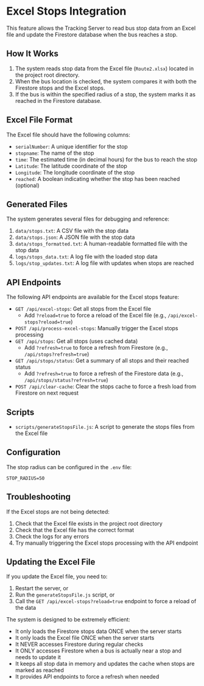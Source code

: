 # Excel Stops Integration

This feature allows the Tracking Server to read bus stop data from an Excel file and update the Firestore database when the bus reaches a stop.

## How It Works

1. The system reads stop data from the Excel file (`Route2.xlsx`) located in the project root directory.
2. When the bus location is checked, the system compares it with both the Firestore stops and the Excel stops.
3. If the bus is within the specified radius of a stop, the system marks it as reached in the Firestore database.

## Excel File Format

The Excel file should have the following columns:
- `serialNumber`: A unique identifier for the stop
- `stopname`: The name of the stop
- `time`: The estimated time (in decimal hours) for the bus to reach the stop
- `Latitude`: The latitude coordinate of the stop
- `Longitude`: The longitude coordinate of the stop
- `reached`: A boolean indicating whether the stop has been reached (optional)

## Generated Files

The system generates several files for debugging and reference:

1. `data/stops.txt`: A CSV file with the stop data
2. `data/stops.json`: A JSON file with the stop data
3. `data/stops_formatted.txt`: A human-readable formatted file with the stop data
4. `logs/stops_data.txt`: A log file with the loaded stop data
5. `logs/stop_updates.txt`: A log file with updates when stops are reached

## API Endpoints

The following API endpoints are available for the Excel stops feature:

- `GET /api/excel-stops`: Get all stops from the Excel file
  - Add `?reload=true` to force a reload of the Excel file (e.g., `/api/excel-stops?reload=true`)
- `POST /api/process-excel-stops`: Manually trigger the Excel stops processing
- `GET /api/stops`: Get all stops (uses cached data)
  - Add `?refresh=true` to force a refresh from Firestore (e.g., `/api/stops?refresh=true`)
- `GET /api/stops/status`: Get a summary of all stops and their reached status
  - Add `?refresh=true` to force a refresh of the Firestore data (e.g., `/api/stops/status?refresh=true`)
- `POST /api/clear-cache`: Clear the stops cache to force a fresh load from Firestore on next request

## Scripts

- `scripts/generateStopsFile.js`: A script to generate the stops files from the Excel file

## Configuration

The stop radius can be configured in the `.env` file:

```
STOP_RADIUS=50
```

## Troubleshooting

If the Excel stops are not being detected:

1. Check that the Excel file exists in the project root directory
2. Check that the Excel file has the correct format
3. Check the logs for any errors
4. Try manually triggering the Excel stops processing with the API endpoint

## Updating the Excel File

If you update the Excel file, you need to:

1. Restart the server, or
2. Run the `generateStopsFile.js` script, or
3. Call the `GET /api/excel-stops?reload=true` endpoint to force a reload of the data

The system is designed to be extremely efficient:
- It only loads the Firestore stops data ONCE when the server starts
- It only loads the Excel file ONCE when the server starts
- It NEVER accesses Firestore during regular checks
- It ONLY accesses Firestore when a bus is actually near a stop and needs to update it
- It keeps all stop data in memory and updates the cache when stops are marked as reached
- It provides API endpoints to force a refresh when needed